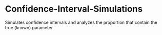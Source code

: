 # Confidence-Interval-Simulations

Simulates confidence intervals and analyzes the proportion that contain the true (known) parameter
